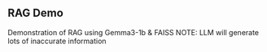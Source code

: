 ## RAG Demo
Demonstration of RAG using Gemma3-1b & FAISS
NOTE: LLM will generate lots of inaccurate information
